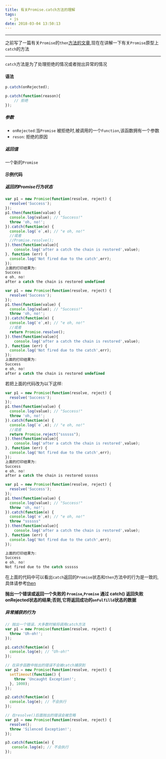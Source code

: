 ```yaml
---
title: 有关Promise.catch方法的理解
tags:
  - js
date: 2018-03-04 13:50:13
---
```


----------------------------------------------

之前写了一篇有关`Promise`的`then`[方法的文章](https://mp.weixin.qq.com/s/PnoRPIgr1xYzOqLPNpqK5g),现在在讲解一下有关`Promise`原型上`catch`的方法

---------------------------------------------

<!--more-->
`catch`方法是为了处理拒绝的情况或者抛出异常的情况

#### 语法

```js
p.catch(onRejected);

p.catch(function(reason){
    // 拒绝
});
```
##### 参数

* `onRejected`:当`Promise` 被拒绝时,被调用的一个`Function`,该函数拥有一个参数
* `reson`: 拒绝的原因

##### 返回值

一个新的`Promise`

#### 示例代码

##### 返回的Promise行为状态

```js
var p1 = new Promise(function(resolve, reject) {
  resolve('Success');
});
p1.then(function(value) {
  console.log(value); // "Success!"
  throw 'oh, no!';
}).catch(function(e) {
  console.log(`e`,e); // "e oh, no!"
  //或者
  //Promise.resolve();
}).then(function(value){
    console.log('after a catch the chain is restored',value);
}, function (err) {
  console.log('Not fired due to the catch',err);
});
上面的打印结果为:
Success
e oh, no!
after a catch the chain is restored undefined
```

```js
var p1 = new Promise(function(resolve, reject) {
  resolve('Success');
});
p1.then(function(value) {
  console.log(value); // "Success!"
  throw 'oh, no!';
}).catch(function(e) {
  console.log(`e`,e); // "e oh, no!"
  //或者
  return Promise.resolve();
}).then(function(value){
    console.log('after a catch the chain is restored',value);
}, function (err) {
  console.log('Not fired due to the catch',err);
});
上面的打印结果为:
Success
e oh, no!
after a catch the chain is restored undefined
```

若把上面的代码改为以下这样:

```js
var p1 = new Promise(function(resolve, reject) {
  resolve('Success');
});
p1.then(function(value) {
  console.log(value); // "Success!"
  throw 'oh, no!';
}).catch(function(e) {
  console.log(`e`,e); // "e oh, no!"
  //或者
  return Promise.reject("ssssss");
}).then(function(value){
    console.log('after a catch the chain is restored',value);
}, function (err) {
  console.log('Not fired due to the catch',err);
});
上面的打印结果为:
Success
e oh, no!
after a catch the chain is restored ssssss
```

```js
var p1 = new Promise(function(resolve, reject) {
  resolve('Success');
});
p1.then(function(value) {
  console.log(value); // "Success!"
  throw 'oh, no!';
}).catch(function(e) {
  console.log(`e`,e); // "e oh, no!"
  throw "ssssss"
}).then(function(value){
    console.log('after a catch the chain is restored',value);
}, function (err) {
  console.log('Not fired due to the catch',err);
});

上面的打印结果为:
Success
e oh, no!
Not fired due to the catch ssssss
```

在上面的代码中可以看出`catch`返回的`Promise`状态和`then`方法中的行为是一致的,具体请参考[then](https://mp.weixin.qq.com/s/PnoRPIgr1xYzOqLPNpqK5g)

**抛出一个错误或返回一个失败的 `Promise`,`Promise` 通过 catch() 返回失败onRejected状态的结果;否则,它将返回成功的`onFulfilld`状态的数据**

##### 异常捕获的行为

```js
// 抛出一个错误，大多数时候将调用catch方法
var p1 = new Promise(function(resolve, reject) {
  throw 'Uh-oh!';
});

p1.catch(function(e) {
  console.log(e); // "Uh-oh!"
});

// 在异步函数中抛出的错误不会被catch捕获到
var p2 = new Promise(function(resolve, reject) {
  setTimeout(function() {
    throw 'Uncaught Exception!';
  }, 1000);
});

p2.catch(function(e) {
  console.log(e); // 不会执行
});

// 在resolve()后面抛出的错误会被忽略
var p3 = new Promise(function(resolve, reject) {
  resolve();
  throw 'Silenced Exception!';
});

p3.catch(function(e) {
   console.log(e); // 不会执行
});
```